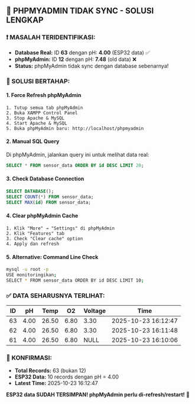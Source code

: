 ## 🚨 PHPMYADMIN TIDAK SYNC - SOLUSI LENGKAP

### ❗ MASALAH TERIDENTIFIKASI:

-   **Database Real:** ID **63** dengan pH: **4.00** (ESP32 data) ✅
-   **phpMyAdmin:** ID **12** dengan pH: **7.48** (old data) ❌
-   **Status:** phpMyAdmin tidak sync dengan database sebenarnya!

### 🔧 SOLUSI BERTAHAP:

#### 1. Force Refresh phpMyAdmin

```
1. Tutup semua tab phpMyAdmin
2. Buka XAMPP Control Panel
3. Stop Apache & MySQL
4. Start Apache & MySQL
5. Buka phpMyAdmin baru: http://localhost/phpmyadmin
```

#### 2. Manual SQL Query

Di phpMyAdmin, jalankan query ini untuk melihat data real:

```sql
SELECT * FROM sensor_data ORDER BY id DESC LIMIT 20;
```

#### 3. Check Database Connection

```sql
SELECT DATABASE();
SELECT COUNT(*) FROM sensor_data;
SELECT MAX(id) FROM sensor_data;
```

#### 4. Clear phpMyAdmin Cache

```
1. Klik "More" → "Settings" di phpMyAdmin
2. Klik "Features" tab
3. Check "Clear cache" option
4. Apply dan refresh
```

#### 5. Alternative: Command Line Check

```bash
mysql -u root -p
USE monitoringikan;
SELECT * FROM sensor_data ORDER BY id DESC LIMIT 10;
```

### ✅ DATA SEHARUSNYA TERLIHAT:

| ID  | pH   | Temp  | O2   | Voltage | Time                |
| --- | ---- | ----- | ---- | ------- | ------------------- |
| 63  | 4.00 | 26.50 | 6.80 | 3.30    | 2025-10-23 16:12:47 |
| 62  | 4.00 | 26.50 | 6.80 | 3.30    | 2025-10-23 16:11:48 |
| 61  | 4.00 | 26.50 | 6.80 | NULL    | 2025-10-23 16:10:06 |

### 🎯 KONFIRMASI:

-   **Total Records:** 63 (bukan 12)
-   **ESP32 Data:** 10 records dengan pH = 4.00
-   **Latest Time:** 2025-10-23 16:12:47

**ESP32 data SUDAH TERSIMPAN! phpMyAdmin perlu di-refresh/restart!** 🔄
